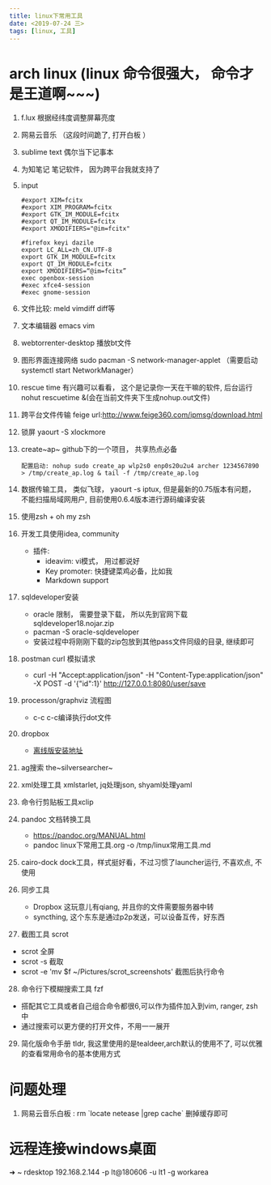 ```yaml
---
title: linux下常用工具
date: <2019-07-24 三>
tags: [linux, 工具]
---
```


arch linux (linux 命令很强大， 命令才是王道啊\~\~\~)
====================================================

1.  f.lux 根据经纬度调整屏幕亮度

2.  网易云音乐 （这段时间跪了, 打开白板 ）

3.  sublime text 偶尔当下记事本

4.  为知笔记 笔记软件， 因为跨平台我就支持了

5.  input

    ``` {.example}
    #export XIM=fcitx
    #export XIM_PROGRAM=fcitx
    #export GTK_IM_MODULE=fcitx
    #export QT_IM_MODULE=fcitx
    #export XMODIFIERS="@im=fcitx"

    #firefox keyi dazile
    export LC_ALL=zh_CN.UTF-8
    export GTK_IM_MODULE=fcitx
    export QT_IM_MODULE=fcitx
    export XMODIFIERS=“@im=fcitx”
    exec openbox-session
    #exec xfce4-session
    #exec gnome-session
    ```

6.  文件比较: meld vimdiff diff等

7.  文本编辑器 emacs vim

8.  webtorrenter-desktop 播放bt文件

9.  图形界面连接网络 sudo pacman -S network-manager-applet （需要启动
    systemctl start NetworkManager）

10. rescue time 有兴趣可以看看， 这个是记录你一天在干嘛的软件, 后台运行
    nohut rescuetime &(会在当前文件夹下生成nohup.out文件)

11. 跨平台文件传输 feige
    url:<http://www.feige360.com/ipmsg/download.html>

12. 锁屏 yaourt -S xlockmore

13. create~ap~ github下的一个项目， 共享热点必备

    ``` {.example}
    配置启动: nohup sudo create_ap wlp2s0 enp0s20u2u4 archer 1234567890 > /tmp/create_ap.log & tail -f /tmp/create_ap.log
    ```

14. 数据传输工具， 类似飞球， yaourt -s iptux,
    但是最新的0.75版本有问题， 不能扫描局域网用户,
    目前使用0.6.4版本进行源码编译安装

15. 使用zsh + oh my zsh

16. 开发工具使用idea, community

    -   插件:
        -   ideavim: vi模式， 用过都说好
        -   Key promoter: 快捷键菜鸡必备，比如我
        -   Markdown support

17. sqldeveloper安装

    -   oracle 限制， 需要登录下载，
        所以先到官网下载sqldeveloper18.nojar.zip
    -   pacman -S oracle-sqldeveloper
    -   安装过程中将刚刚下载的zip包放到其他pass文件同级的目录, 继续即可

18. postman curl 模拟请求

    -   curl -H \"Accept:application/json\" -H
        \"Content-Type:application/json\" -X POST -d \'{\"id\":1}\'
        <http://127.0.0.1:8080/user/save>

19. processon/graphviz 流程图

    -   c-c c-c编译执行dot文件

20. dropbox

    -   [离线版安装地址](https://www.dropbox.com/downloading?src=index&full=1)

21. ag搜索 the~silversearcher~

22. xml处理工具 xmlstarlet, jq处理json, shyaml处理yaml

23. 命令行剪贴板工具xclip

24. pandoc 文档转换工具

    -   <https://pandoc.org/MANUAL.html>
    -   pandoc linux下常用工具.org -o /tmp/linux常用工具.md

25. cairo-dock dock工具，样式挺好看，不过习惯了launcher运行, 不喜欢点,
    不使用

26. 同步工具

    -   Dropbox 这玩意儿有qiang, 并且你的文件需要服务器中转
    -   syncthing, 这个东东是通过p2p发送，可以设备互传，好东西
27. 截图工具 scrot
  + scrot 全屏
  + scrot -s 截取
  + scrot -e 'mv $f ~/Pictures/scrot_screenshots' 截图后执行命令
28. 命令行下模糊搜索工具 fzf
  + 搭配其它工具或者自己组合命令都很6,可以作为插件加入到vim, ranger, zsh中
  + 通过搜索可以更方便的打开文件，不用一一展开
29. 简化版命令手册 tldr, 我这里使用的是tealdeer,arch默认的使用不了, 可以优雅的查看常用命令的基本使用方式


问题处理
========

1.  网易云音乐白板 : rm \`locate netease \|grep cache\` 删掉缓存即可

远程连接windows桌面
===================

➜ \~ rdesktop 192.168.2.144 -p lt\@180606 -u lt1 -g workarea
